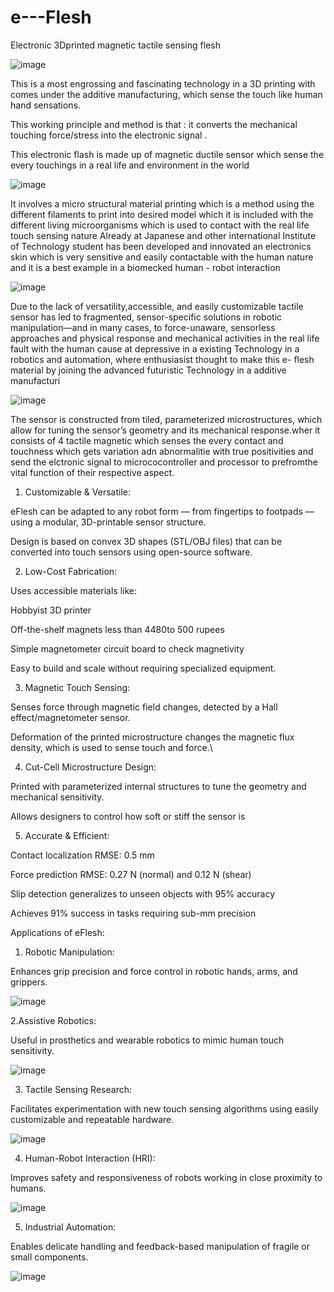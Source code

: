 # e---Flesh
Electronic 3Dprinted magnetic tactile sensing flesh


![image](https://github.com/user-attachments/assets/392c10fb-eb04-467e-8412-dfb7e3302157)


This is a most engrossing and fascinating technology in a 3D printing with comes under the additive manufacturing, which sense the touch like human hand sensations.


This working principle and method is that : it converts the mechanical touching force/stress into the electronic signal . 


This electronic flash is made up of magnetic ductile sensor which sense the every touchings in a real life and environment in the world 



 ![image](https://github.com/user-attachments/assets/9b09233e-1aaf-4798-b310-c2178582320a)

 
It involves a micro structural material printing which is a method using the different filaments to print into desired model which it is included with the different living microorganisms which is used to contact with the real life touch sensing nature 
Already at Japanese and other international Institute of Technology student has been developed and innovated an electronics skin which is very sensitive and easily contactable with the human nature and it is a best example in a biomecked human - robot interaction



![image](https://github.com/user-attachments/assets/3f9ebb8e-1764-4712-9088-326550f595b4)



Due to the lack of versatility,accessible, and easily customizable tactile sensor has led to fragmented, sensor-specific solutions in robotic manipulation—and in many cases, to force-unaware, sensorless approaches and physical response and mechanical activities in the real life fault with the human cause at depressive in a existing Technology in a robotics and automation,
where enthusiasist thought to make this e- flesh material by joining the advanced futuristic Technology in a additive manufacturi


![image](https://github.com/user-attachments/assets/4d19fbd6-2706-42dd-a4e5-b749252f7b6d)



The sensor is constructed from tiled, parameterized microstructures, which allow for tuning the sensor’s geometry and its mechanical response.wher it consists of 4 tactile magnetic
which senses the every contact and touchness which gets variation adn abnormalitie with true positivities and send the elctronic signal to micrococontroller and processor to prefromthe vital function of their respective aspect.



1. Customizable & Versatile:

eFlesh can be adapted to any robot form — from fingertips to footpads — using a modular, 3D-printable sensor structure.

Design is based on convex 3D shapes (STL/OBJ files) that can be converted into touch sensors using open-source software.



2. Low-Cost Fabrication:

Uses accessible materials like:

Hobbyist 3D printer

Off-the-shelf magnets less than 4480to 500 rupees

Simple magnetometer circuit board to check magnetivity

Easy to build and scale without requiring specialized equipment.


3. Magnetic Touch Sensing:

Senses force through magnetic field changes, detected by a Hall effect/magnetometer sensor.

Deformation of the printed microstructure changes the magnetic flux density, which is used to sense touch and force.\



4. Cut-Cell Microstructure Design:

Printed with parameterized internal structures to tune the geometry and mechanical sensitivity.

Allows designers to control how soft or stiff the sensor is


5. Accurate & Efficient:

Contact localization RMSE: 0.5 mm

Force prediction RMSE: 0.27 N (normal) and 0.12 N (shear)

Slip detection generalizes to unseen objects with 95% accuracy

Achieves 91% success in tasks requiring sub-mm precision






Applications of eFlesh:



1. Robotic Manipulation:
   

Enhances grip precision and force control in robotic hands, arms, and grippers.

![image](https://github.com/user-attachments/assets/60c8c2d8-8666-42c0-802e-e4c8a7f2d8a3)



2.Assistive Robotics:


Useful in prosthetics and wearable robotics to mimic human touch sensitivity.

![image](https://github.com/user-attachments/assets/e6bb3111-937c-42c1-adec-c4f036fff855)



3. Tactile Sensing Research:
   

Facilitates experimentation with new touch sensing algorithms using easily customizable and repeatable hardware.


![image](https://github.com/user-attachments/assets/200c72c2-19f6-45d9-8705-a46525317bf8)


4. Human-Robot Interaction (HRI):
   

Improves safety and responsiveness of robots working in close proximity to humans.

![image](https://github.com/user-attachments/assets/f1e198bc-c3ea-4804-9674-b79e56036ec7)



5. Industrial Automation:

   
Enables delicate handling and feedback-based manipulation of fragile or small components.

![image](https://github.com/user-attachments/assets/15685a81-ed0b-4903-9c05-8c1e9b02b27b)
